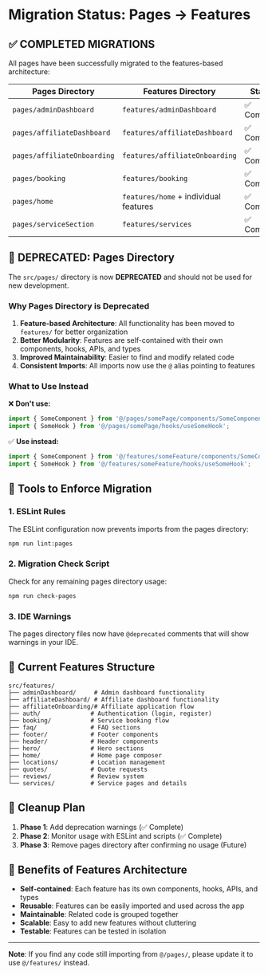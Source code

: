 # Migration Status: Pages → Features

## ✅ COMPLETED MIGRATIONS

All pages have been successfully migrated to the features-based architecture:

| Pages Directory | Features Directory | Status |
|----------------|-------------------|---------|
| `pages/adminDashboard` | `features/adminDashboard` | ✅ Complete |
| `pages/affiliateDashboard` | `features/affiliateDashboard` | ✅ Complete |
| `pages/affiliateOnboarding` | `features/affiliateOnboarding` | ✅ Complete |
| `pages/booking` | `features/booking` | ✅ Complete |
| `pages/home` | `features/home` + individual features | ✅ Complete |
| `pages/serviceSection` | `features/services` | ✅ Complete |

## 🚫 DEPRECATED: Pages Directory

The `src/pages/` directory is now **DEPRECATED** and should not be used for new development.

### Why Pages Directory is Deprecated

1. **Feature-based Architecture**: All functionality has been moved to `features/` for better organization
2. **Better Modularity**: Features are self-contained with their own components, hooks, APIs, and types
3. **Improved Maintainability**: Easier to find and modify related code
4. **Consistent Imports**: All imports now use the `@` alias pointing to features

### What to Use Instead

❌ **Don't use:**
```typescript
import { SomeComponent } from '@/pages/somePage/components/SomeComponent';
import { SomeHook } from '@/pages/somePage/hooks/useSomeHook';
```

✅ **Use instead:**
```typescript
import { SomeComponent } from '@/features/someFeature/components/SomeComponent';
import { SomeHook } from '@/features/someFeature/hooks/useSomeHook';
```

## 🔧 Tools to Enforce Migration

### 1. ESLint Rules
The ESLint configuration now prevents imports from the pages directory:
```bash
npm run lint:pages
```

### 2. Migration Check Script
Check for any remaining pages directory usage:
```bash
npm run check-pages
```

### 3. IDE Warnings
The pages directory files now have `@deprecated` comments that will show warnings in your IDE.

## 📁 Current Features Structure

```
src/features/
├── adminDashboard/     # Admin dashboard functionality
├── affiliateDashboard/ # Affiliate dashboard functionality  
├── affiliateOnboarding/# Affiliate application flow
├── auth/              # Authentication (login, register)
├── booking/           # Service booking flow
├── faq/               # FAQ sections
├── footer/            # Footer components
├── header/            # Header components
├── hero/              # Hero sections
├── home/              # Home page composer
├── locations/         # Location management
├── quotes/            # Quote requests
├── reviews/           # Review system
└── services/          # Service pages and details
```

## 🧹 Cleanup Plan

1. **Phase 1**: Add deprecation warnings (✅ Complete)
2. **Phase 2**: Monitor usage with ESLint and scripts (✅ Complete)
3. **Phase 3**: Remove pages directory after confirming no usage (Future)

## 🚀 Benefits of Features Architecture

- **Self-contained**: Each feature has its own components, hooks, APIs, and types
- **Reusable**: Features can be easily imported and used across the app
- **Maintainable**: Related code is grouped together
- **Scalable**: Easy to add new features without cluttering
- **Testable**: Features can be tested in isolation

---

**Note**: If you find any code still importing from `@/pages/`, please update it to use `@/features/` instead.
